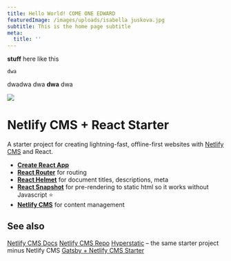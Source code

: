 ```yaml
---
title: Hello World! COME ONE EDWARD
featuredImage: /images/uploads/isabella juskova.jpg
subtitle: This is the home page subtitle
meta:
  title: ''
---
```

<p><strong>stuff</strong> here like this</p>

`dwa`



dwadwa dwa **dwa** dwa

![](/images/uploads/img_2486.jpg)

# Netlify CMS + React Starter

A starter project for creating lightning-fast, offline-first websites with [Netlify CMS](https://netlifycms.org) and React.

* **[Create React App](https://github.com/facebookincubator/create-react-app)**
* **[React Router](https://github.com/ReactTraining/react-router)** for routing
* **[React Helmet](https://github.com/nfl/react-helmet)** for document titles, descriptions, meta
* **[React Snapshot](https://github.com/geelen/react-snapshot)** for pre-rendering to static html so it works without Javascript ⭐️
* **[Netlify CMS](https://github.com/netlify/netlify-cms)** for content management

## See also

[Netlify CMS Docs](https://www.netlifycms.org/docs/)
[Netlify CMS Repo](https://github.com/netlify/netlify-cms)
[Hyperstatic](https://github.com/Jinksi/hyperstatic) – the same starter project minus Netlify CMS
[Gatsby + Netlify CMS Starter](https://github.com/AustinGreen/gatsby-starter-netlify-cms)
